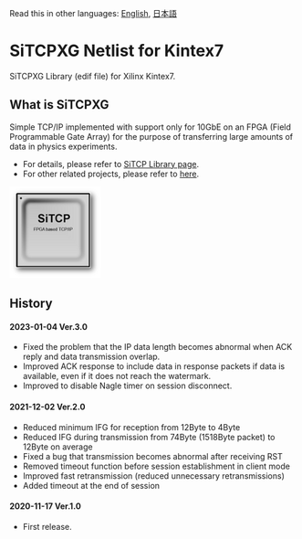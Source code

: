 Read this in other languages: [English](README.md), [日本語](README.ja.md)

# SiTCPXG Netlist for Kintex7

SiTCPXG Library (edif file) for Xilinx Kintex7.


## What is SiTCPXG

Simple TCP/IP implemented with support only for 10GbE on an FPGA (Field Programmable Gate Array) for the purpose of transferring large amounts of data in physics experiments.

* For details, please refer to [SiTCP Library page](https://www.bbtech.co.jp/en/products/sitcp-library/).
* For other related projects, please refer to [here](https://github.com/BeeBeansTechnologies).

![SiTCP](sitcp.png)


## History

#### 2023-01-04 Ver.3.0
* Fixed the problem that the IP data length becomes abnormal when ACK reply and data transmission overlap.
* Improved ACK response to include data in response packets if data is available, even if it does not reach the watermark.
* Improved to disable Nagle timer on session disconnect.

#### 2021-12-02 Ver.2.0

* Reduced minimum IFG for reception from 12Byte to 4Byte
* Reduced IFG during transmission from 74Byte (1518Byte packet) to 12Byte on average
* Fixed a bug that transmission becomes abnormal after receiving RST
* Removed timeout function before session establishment in client mode
* Improved fast retransmission (reduced unnecessary retransmissions)
* Added timeout at the end of session

#### 2020-11-17 Ver.1.0

* First release.
